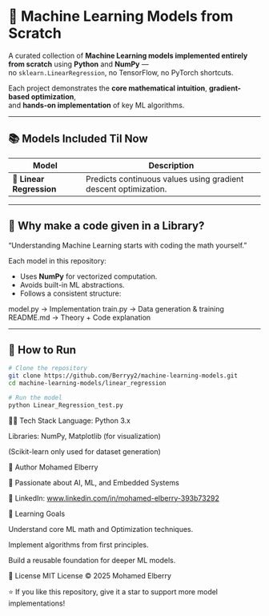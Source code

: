 # 🧠 Machine Learning Models from Scratch

A curated collection of **Machine Learning models implemented entirely from scratch** using **Python** and **NumPy** —  
no `sklearn.LinearRegression`, no TensorFlow, no PyTorch shortcuts.  

Each project demonstrates the **core mathematical intuition**, **gradient-based optimization**,  
and **hands-on implementation** of key ML algorithms.

---

## 📚 Models Included Til Now

| Model | Description |
|-------|--------------|
| 🔹 **Linear Regression** | Predicts continuous values using gradient descent optimization. |

---

## 🧩 Why make a code given in a Library?

 “Understanding Machine Learning starts with coding the math yourself.”

Each model in this repository:

- Uses **NumPy** for vectorized computation.  
- Avoids built-in ML abstractions.  
- Follows a consistent structure:

model.py → Implementation
train.py → Data generation & training
README.md → Theory + Code explanation


---

## 🚀 How to Run

```bash
# Clone the repository
git clone https://github.com/Berryy2/machine-learning-models.git
cd machine-learning-models/linear_regression

# Run the model
python Linear_Regression_test.py
```

🧑‍💻 Tech Stack
Language: Python 3.x

Libraries: NumPy, Matplotlib (for visualization)

(Scikit-learn only used for dataset generation)

🌟 Author
Mohamed Elberry


💼 Passionate about AI, ML, and Embedded Systems

🔗 LinkedIn: www.linkedin.com/in/mohamed-elberry-393b73292

🧠 Learning Goals

Understand core ML math and Optimization techniques.

Implement algorithms from first principles.

Build a reusable foundation for deeper ML models.

📄 License
MIT License © 2025 Mohamed Elberry

⭐ If you like this repository, give it a star to support more model implementations!
